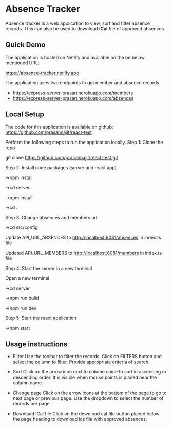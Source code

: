 # Absence Tracker

Absence tracker is a web application to view, sort and filter absence records. This can also be used to download **iCal** file of approved absences.

## Quick Demo

The application is hosted on Netlify and available on the be below mentioned URL;

<https://absence-tracker.netlify.app>

The application uses two endpoints to get member and absence records.

- <https://express-server-prasan.herokuapp.com/members>
- <https://express-server-prasan.herokuapp.com/absences>

## Local Setup

The code for this application is available on github;
<https://github.com/prasannajit/react-test>

Perform the following steps to run the application locally.
Step 1: Clone the repo

git clone <https://github.com/prasannajit/react-test.git>

Step 2: Install node packages (server and react app)

->npm install

->cd server

->npm install

->cd ..

Step 3: Change absences and members url

->cd src/config

Update API_URL_ABSENCES to <http://localhost:8081/absences> in index.ts file

Updated API_URL_MEMBERS to <http://localhost:8081/members> in index.ts file

Step 4: Start the server in a new terminal

Open a new terminal

->cd server

->npm run build

->npm run dev

Step 5: Start the react application

->npm start

## Usage instructions

- Filter
Use the toolbar to filter the records. Click on FILTERS button and select the column to filter.
Provide appropriate criteria of  search.

- Sort
Click on the arrow icon next to column name to sort in ascending or descending order. It is visible when mouse points is placed near the column name.

- Change page
Click on the arrow icons at the bottom of the page to go to next page or previous page. Use the dropdown to select the number of records per page.

- Download iCal file
Click on the download cal file button placed below the page heading to download ics file with approved absences.
